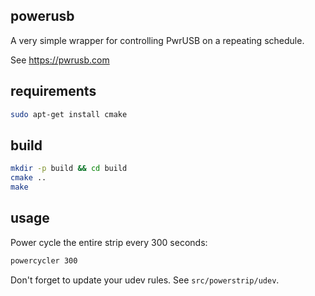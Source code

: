 ## powerusb
A very simple wrapper for controlling PwrUSB on a repeating schedule.

See https://pwrusb.com

## requirements
```sh
sudo apt-get install cmake
```

## build
```sh
mkdir -p build && cd build
cmake ..
make
```

## usage
Power cycle the entire strip every 300 seconds:
```sh
powercycler 300
```

Don't forget to update your udev rules. See `src/powerstrip/udev`.
